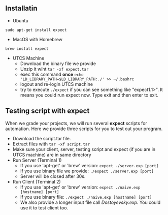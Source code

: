 ## Installatin
- Ubuntu
```
sudo apt-get install expect
```
- MacOS with Homebrew
```
brew install expect
```
- UTCS Machine
  - Download the binary file we provide
  - Unzip it wiht ```tar -xf expect.tar```
  - exec this command **once** ```echo 'LD_LIBRARY_PATH=$LD_LIBRARY_PATH:./' >> ~/.bashrc```
  - logout and re-login UTCS machine
  - try to execute ```./expect``` if you can see something like "expect1.1>". It means you could run expect now. Type exit and then enter to exit.

## Testing script with expect
When we grade your projects, we will run several **expect** scripts for automation. Here we provide three scripts for you to test out your program.
- Download the script.tar file.
- Extract files with ```tar -xf script.tar```
- Make sure your client, server, testing script and expect (if you are in UTCS machine) are in same directory
- Run Server (Terminal 1)
  - If you use 'apt-get' or 'brew' version:  ```expect ./server.exp [port]```
  - If you use binary file we provide: ```./expect ./server.exp [port]```
  - Server will be closed after 30s.
- Run Client (Terminal 2)
  - If you use 'apt-get' or 'brew' version: ```expect ./naive.exp [hostname] [port]```
  - If you use binary file: ```./expect ./naive.exp [hostname] [port]```
  - We also provide a longer input file call *Dostoyevsky.exp*. You could use it to test client too.